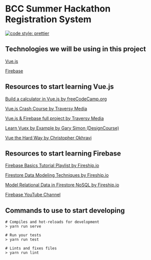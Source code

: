 # BCC Summer Hackathon Registration System
[![code style: prettier](https://img.shields.io/badge/code_style-prettier-ff69b4.svg?style=flat-square)](https://github.com/prettier/prettier)

## Technologies we will be using in this project
[Vue.js](https://vuejs.org/v2/guide/)

[Firebase](https://firebase.google.com/docs/)


## Resources to start learning Vue.js
[Build a calculator in Vue.js by freeCodeCamp.org](https://www.youtube.com/watch?v=m1_ih43p24s)

[Vue.js Crash Course by Traversy Media](https://www.youtube.com/watch?v=Wy9q22isx3U)

[Vue.js & Firebase full project by Traversy Media](https://www.youtube.com/watch?v=sYNjEzcOTOs&list=PLillGF-RfqbYsOOycB67Raf9dwmL6Y31M)

[Learn Vuex by Example by Gary Simon (DesignCourse)](https://www.youtube.com/watch?v=ZSexhaiMKJE)

[Vue the Hard Way by Christopher Okhravi](https://www.youtube.com/playlist?list=PLrhzvIcii6GMdhz2SEwYoQOx4cKGgzcNc)

## Resources to start learning Firebase
[Firebase Basics Tutorial Playlist by Fireship.io](https://www.youtube.com/playlist?list=PL0vfts4VzfNj28Xp5kmNAdIqABNGhTzKF)

[Firestore Data Modeling Techniques by Fireship.io](https://www.youtube.com/watch?v=35RlydUf6xo&t=212s)

[Model Relational Data in Firestore NoSQL by Fireship.io](https://www.youtube.com/watch?v=jm66TSlVtcc)

[Firebase YouTube Channel](https://www.youtube.com/user/Firebase/videos)


## Commands to use to start developing
```
# Compiles and hot-reloads for development
> yarn run serve

# Run your tests
> yarn run test

# Lints and fixes files
> yarn run lint
```
